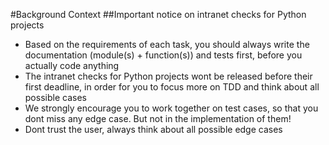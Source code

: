#Background Context
##Important notice on intranet checks for Python projects
* Based on the requirements of each task, you should always write the documentation (module(s) + function(s)) and tests first, before you actually code anything
* The intranet checks for Python projects wont be released before their first deadline, in order for you to focus more on TDD and think about all possible cases
* We strongly encourage you to work together on test cases, so that you dont miss any edge case. But not in the implementation of them!
* Dont trust the user, always think about all possible edge cases
